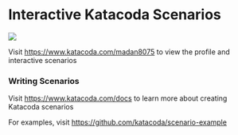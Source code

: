 # Interactive Katacoda Scenarios

[![](http://shields.katacoda.com/katacoda/madan8075/count.svg)](https://www.katacoda.com/madan8075 "Get your profile on Katacoda.com")

Visit https://www.katacoda.com/madan8075 to view the profile and interactive scenarios

### Writing Scenarios
Visit https://www.katacoda.com/docs to learn more about creating Katacoda scenarios

For examples, visit https://github.com/katacoda/scenario-example
